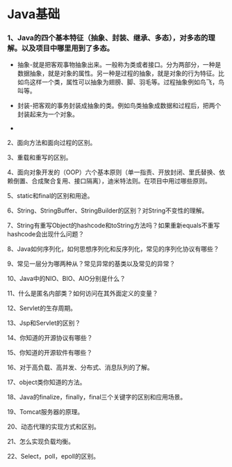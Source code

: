 # Java基础

### 1、Java的四个基本特征（抽象、封装、继承、多态），对多态的理解。以及项目中哪里用到了多态。

* 抽象-就是把客观事物抽象出来。一般称为类或者接口。分为两部分，一种是数据抽象，就是对象的属性。另一种是过程的抽象，就是对象的行为特征。比如鸟这样一个类，属性可以抽象为翅膀、脚、羽毛等。过程抽象例如鸟飞，鸟叫等。

* 封装-把客观的事务封装成抽象的类。例如鸟类抽象成数据和过程后，把两个封装起来为一个对象。

* 

2、面向方法和面向过程的区别。

3、重载和重写的区别。

4、面向对象开发的（OOP）六个基本原则（单一指责、开放封闭、里氏替换、依赖倒置、合成聚合复用、接口隔离），迪米特法则。在项目中用过哪些原则。

5、static和final的区别和用途。

6、String、StringBuffer、StringBuilder的区别？对String不变性的理解。

7、String有重写Object的hashcode和toString方法吗？如果重新equals不重写hashcode会出现什么问题？

8、Java如何序列化，如何思想序列化和反序列化，常见的序列化协议有哪些？

9、常见一层分为哪两种从？常见异常的基类以及常见的异常？

10、Java中的NIO、BIO、AIO分别是什么？

11、什么是匿名内部类？如何访问在其外面定义的变量？

12、Servlet的生存周期。

13、Jsp和Servlet的区别？

14、你知道的开源协议有哪些？

15、你知道的开源软件有哪些？

16、对于高负载、高并发、分布式、消息队列的了解。

17、object类你知道的方法。

18、Java的finalize，finally，final三个关键字的区别和应用场景。

19、Tomcat服务器的原理。

20、动态代理的实现方式和区别。

21、怎么实现负载均衡。

22、Select，poll，epoll的区别。